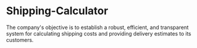 # Shipping-Calculator
The company's objective is to establish a robust, efficient, and transparent system for calculating shipping costs and providing delivery estimates to its customers.
